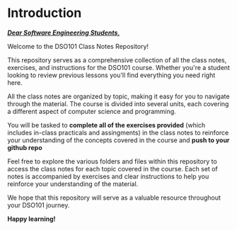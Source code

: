 # Introduction

<u><b><i>Dear Software Engineering Students,</i></b></u>

Welcome to the DSO101 Class Notes Repository!

This repository serves as a comprehensive collection of all the class notes, exercises, and instructions for the DSO101 course. Whether you're a student looking to review previous lessons you'll find everything you need right here.

All the class notes are organized by topic, making it easy for you to navigate through the material. The course is divided into several units, each covering a different aspect of computer science and programming.

You will be tasked to **complete all of the exercises provided** (which includes in-class practicals and assingments) in the class notes to reinforce your understanding of the concepts covered in the course and **push to your github repo**

Feel free to explore the various folders and files within this repository to access the class notes for each topic covered in the course. Each set of notes is accompanied by exercises and clear instructions to help you reinforce your understanding of the material.

We hope that this repository will serve as a valuable resource throughout your DSO101 journey.

**Happy learning!**
